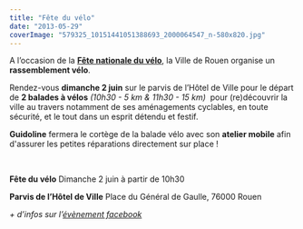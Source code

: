 ```yaml
---
title: "Fête du vélo"
date: "2013-05-29"
coverImage: "579325_10151441051388693_2000064547_n-580x820.jpg"
---
```


A l’occasion de la [**Fête nationale du vélo**](http://www.rouen.fr/velo), la Ville de Rouen organise un **rassemblement vélo**.

Rendez-vous **dimanche 2 juin** sur le parvis de l’Hôtel de Ville pour le départ de **2 balades à vélos** _(10h30 - 5 km & 11h30 - 15 km)_  pour (re)découvrir la ville au travers notamment de ses aménagements cyclables, en toute sécurité, et le tout dans un esprit détendu et festif.

**Guidoline** fermera le cortège de la balade vélo avec son **atelier mobile** afin d'assurer les petites réparations directement sur place !

 

**Fête du vélo** Dimanche 2 juin à partir de 10h30

**Parvis de l’Hôtel de Ville** Place du Général de Gaulle, 76000 Rouen

_\+ d’infos sur l’[évènement facebook](https://www.facebook.com/events/659739957376129/)_
